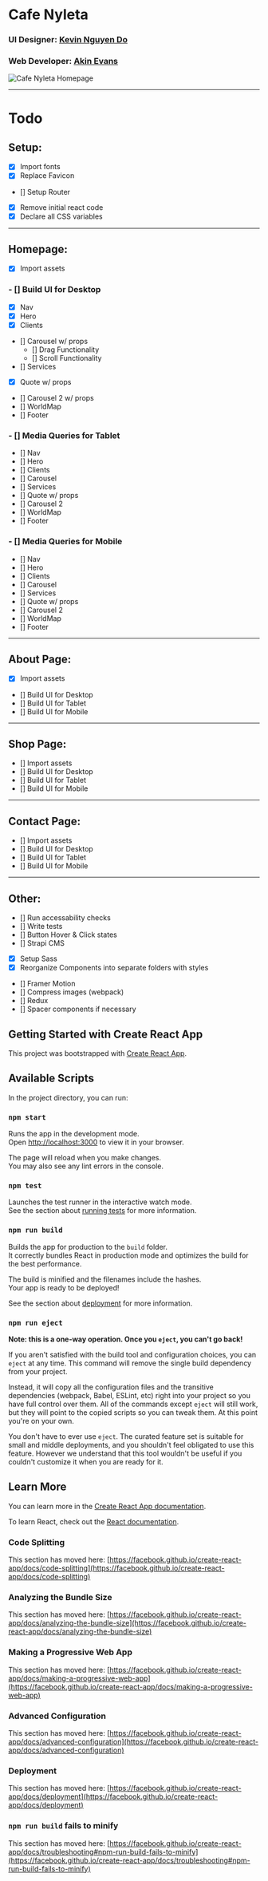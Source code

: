 # Cafe Nyleta

### UI Designer: [Kevin Nguyen Do](http://www.kevinnguyendo.com/)

### Web Developer: [Akin Evans](http://www.akinevans.com/)

![Cafe Nyleta Homepage](./src/assets/images/homepage.png)

---

# Todo

## Setup:

- [x] Import fonts
- [x] Replace Favicon
- [] Setup Router
- [x] Remove initial react code
- [x] Declare all CSS variables

---

## Homepage:

- [x] Import assets

### - [] Build UI for Desktop

- [x] Nav
- [x] Hero
- [x] Clients
- [] Carousel w/ props
  - [] Drag Functionality
  - [] Scroll Functionality
- [] Services
- [x] Quote w/ props
- [] Carousel 2 w/ props
- [] WorldMap
- [] Footer

### - [] Media Queries for Tablet

- [] Nav
- [] Hero
- [] Clients
- [] Carousel
- [] Services
- [] Quote w/ props
- [] Carousel 2
- [] WorldMap
- [] Footer

### - [] Media Queries for Mobile

- [] Nav
- [] Hero
- [] Clients
- [] Carousel
- [] Services
- [] Quote w/ props
- [] Carousel 2
- [] WorldMap
- [] Footer

---

## About Page:

- [x] Import assets
- [] Build UI for Desktop
- [] Build UI for Tablet
- [] Build UI for Mobile

---

## Shop Page:

- [] Import assets
- [] Build UI for Desktop
- [] Build UI for Tablet
- [] Build UI for Mobile

---

## Contact Page:

- [] Import assets
- [] Build UI for Desktop
- [] Build UI for Tablet
- [] Build UI for Mobile

---

## Other:

- [] Run accessability checks
- [] Write tests
- [] Button Hover & Click states
- [] Strapi CMS
- [x] Setup Sass
- [x] Reorganize Components into separate folders with styles
- [] Framer Motion
- [] Compress images (webpack)
- [] Redux
- [] Spacer components if necessary

## Getting Started with Create React App

This project was bootstrapped with [Create React App](https://github.com/facebook/create-react-app).

## Available Scripts

In the project directory, you can run:

### `npm start`

Runs the app in the development mode.\
Open [http://localhost:3000](http://localhost:3000) to view it in your browser.

The page will reload when you make changes.\
You may also see any lint errors in the console.

### `npm test`

Launches the test runner in the interactive watch mode.\
See the section about [running tests](https://facebook.github.io/create-react-app/docs/running-tests) for more information.

### `npm run build`

Builds the app for production to the `build` folder.\
It correctly bundles React in production mode and optimizes the build for the best performance.

The build is minified and the filenames include the hashes.\
Your app is ready to be deployed!

See the section about [deployment](https://facebook.github.io/create-react-app/docs/deployment) for more information.

### `npm run eject`

**Note: this is a one-way operation. Once you `eject`, you can't go back!**

If you aren't satisfied with the build tool and configuration choices, you can `eject` at any time. This command will remove the single build dependency from your project.

Instead, it will copy all the configuration files and the transitive dependencies (webpack, Babel, ESLint, etc) right into your project so you have full control over them. All of the commands except `eject` will still work, but they will point to the copied scripts so you can tweak them. At this point you're on your own.

You don't have to ever use `eject`. The curated feature set is suitable for small and middle deployments, and you shouldn't feel obligated to use this feature. However we understand that this tool wouldn't be useful if you couldn't customize it when you are ready for it.

## Learn More

You can learn more in the [Create React App documentation](https://facebook.github.io/create-react-app/docs/getting-started).

To learn React, check out the [React documentation](https://reactjs.org/).

### Code Splitting

This section has moved here: [https://facebook.github.io/create-react-app/docs/code-splitting](https://facebook.github.io/create-react-app/docs/code-splitting)

### Analyzing the Bundle Size

This section has moved here: [https://facebook.github.io/create-react-app/docs/analyzing-the-bundle-size](https://facebook.github.io/create-react-app/docs/analyzing-the-bundle-size)

### Making a Progressive Web App

This section has moved here: [https://facebook.github.io/create-react-app/docs/making-a-progressive-web-app](https://facebook.github.io/create-react-app/docs/making-a-progressive-web-app)

### Advanced Configuration

This section has moved here: [https://facebook.github.io/create-react-app/docs/advanced-configuration](https://facebook.github.io/create-react-app/docs/advanced-configuration)

### Deployment

This section has moved here: [https://facebook.github.io/create-react-app/docs/deployment](https://facebook.github.io/create-react-app/docs/deployment)

### `npm run build` fails to minify

This section has moved here: [https://facebook.github.io/create-react-app/docs/troubleshooting#npm-run-build-fails-to-minify](https://facebook.github.io/create-react-app/docs/troubleshooting#npm-run-build-fails-to-minify)
